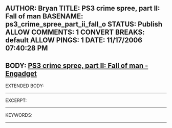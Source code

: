 AUTHOR: Bryan
TITLE: PS3 crime spree, part II: Fall of man
BASENAME: ps3_crime_spree_part_ii_fall_o
STATUS: Publish
ALLOW COMMENTS: 1
CONVERT BREAKS: __default__
ALLOW PINGS: 1
DATE: 11/17/2006 07:40:28 PM
-----
BODY:
<a title="PS3 crime spree, part II: Fall of man - Engadget" href="http://www.engadget.com/2006/11/17/ps3-crime-spree-part-ii-fall-of-man/">PS3 crime spree, part II: Fall of man - Engadget</a>
-----
EXTENDED BODY:

-----
EXCERPT:

-----
KEYWORDS:

-----


